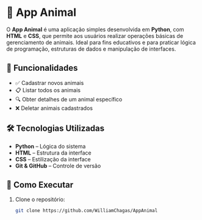 # 🐾 App Animal

O **App Animal** é uma aplicação simples desenvolvida em **Python**, com **HTML** e **CSS**, que permite aos usuários realizar operações básicas de gerenciamento de animais. Ideal para fins educativos e para praticar lógica de programação, estruturas de dados e manipulação de interfaces.

## 🎯 Funcionalidades

- ✅ Cadastrar novos animais
- 📋 Listar todos os animais
- 🔍 Obter detalhes de um animal específico
- ❌ Deletar animais cadastrados

## 🛠 Tecnologias Utilizadas

- **Python** – Lógica do sistema
- **HTML** – Estrutura da interface
- **CSS** – Estilização da interface
- **Git & GitHub** – Controle de versão

## 🚀 Como Executar

1. Clone o repositório:
   ```bash
   git clone https://github.com/WilliamChagas/AppAnimal

